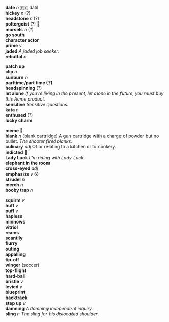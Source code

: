 
__date__ _n_ :es: dátil  
__hickey__ _n_ (?)  
__headstone__ _n_ (?)  
__poltergeist__ (?) :mega:  
__morsels__ _n_ (?)  
__go south__  
__character actor__  
__prime__ _v_  
__jaded__ _A jaded job seeker._  
__rebuttal__ _n_  

__patch up__  
__clip__ _n_  
__sunburn__ _n_  
__parttime/part time (?)__  
__headspinning__ (?)  
__let alone__ _If you're living in the present, let alone in the future, you must buy this Acme product._  
__sensitive__ _Sensitive questions._  
__kata__ _n_  
__enthused__ (?)  
__lucky charm__  

__meme__ :mega:  
__blank__ _n_ (blank cartridge) A gun cartridge with a charge of powder but no bullet. _The shooter fired blanks._  
__culinary__ _adj_ Of or relating to a kitchen or to cookery.  
__indicted__ :mega:  
__Lady Luck__ _I''m riding with Lady Luck._  
__elephant in the room__  
__cross-eyed__ _adj_  
__emphasize__ _v_ :astonished:  
__strudel__ _n_  
__merch__ _n_  
__booby trap__ _n_  

__squirm__ _v_  
__huff__ _v_  
__puff__ _v_  
__hapless__  
__minnows__  
__vitriol__  
__reams__  
__scantily__  
__flurry__  
__outing__  
__appalling__  
__tip-off__  
__winger__ (soccer)  
__top-flight__  
__hard-ball__  
__bristle__ _v_  
__levied__ _v_  
__blueprint__  
__backtrack__  
__step up__ _v_  
__damning__ _A damning independent inquiry._  
__sling__ _n_ _The sling for his dislocated shoulder._  
